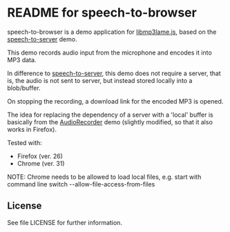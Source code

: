 README for speech-to-browser
===========================

speech-to-browser is a demo application for [libmp3lame.js][0], 
based on the [speech-to-server][1] demo.

This demo records audio input from the microphone and encodes it into MP3 data.

In difference to [speech-to-server][1], this demo does not require a server,
that is, the audio is not sent to server, but instead stored locally into a
blob/buffer. 

On stopping the recording, a download link for the encoded MP3 is opened.


The idea for replacing the dependency of a server with a 'local' buffer
is basically from the [AudioRecorder][2] demo (slightly modified, so
that it also works in Firefox).


Tested with:
 * Firefox (ver. 26)
 * Chrome (ver. 31)
 
 NOTE: Chrome needs to be allowed to load local files, e.g. 
       start with command line switch --allow-file-access-from-files

[0]: https://github.com/akrennmair/libmp3lame-js
[1]: https://github.com/akrennmair/speech-to-server
[2]: http://webaudiodemos.appspot.com/AudioRecorder/index.html

License
-------

See file LICENSE for further information.
